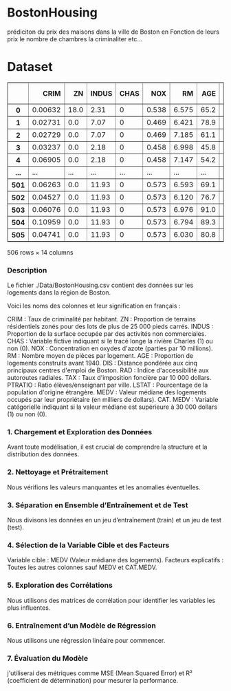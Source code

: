 # BostonHousing
prédiciton du prix des maisons dans la ville de Boston en Fonction de leurs prix le nombre de chambres la criminaliter etc...

# Dataset

<div>

<table border="1" class="dataframe">
  <thead>
    <tr style="text-align: right;">
      <th></th>
      <th>CRIM</th>
      <th>ZN</th>
      <th>INDUS</th>
      <th>CHAS</th>
      <th>NOX</th>
      <th>RM</th>
      <th>AGE</th>
      <th>DIS</th>
      <th>RAD</th>
      <th>TAX</th>
      <th>PTRATIO</th>
      <th>LSTAT</th>
      <th>MEDV</th>
      <th>CAT. MEDV</th>
    </tr>
  </thead>
  <tbody>
    <tr>
      <th>0</th>
      <td>0.00632</td>
      <td>18.0</td>
      <td>2.31</td>
      <td>0</td>
      <td>0.538</td>
      <td>6.575</td>
      <td>65.2</td>
      <td>4.0900</td>
      <td>1</td>
      <td>296</td>
      <td>15.3</td>
      <td>4.98</td>
      <td>24.0</td>
      <td>0</td>
    </tr>
    <tr>
      <th>1</th>
      <td>0.02731</td>
      <td>0.0</td>
      <td>7.07</td>
      <td>0</td>
      <td>0.469</td>
      <td>6.421</td>
      <td>78.9</td>
      <td>4.9671</td>
      <td>2</td>
      <td>242</td>
      <td>17.8</td>
      <td>9.14</td>
      <td>21.6</td>
      <td>0</td>
    </tr>
    <tr>
      <th>2</th>
      <td>0.02729</td>
      <td>0.0</td>
      <td>7.07</td>
      <td>0</td>
      <td>0.469</td>
      <td>7.185</td>
      <td>61.1</td>
      <td>4.9671</td>
      <td>2</td>
      <td>242</td>
      <td>17.8</td>
      <td>4.03</td>
      <td>34.7</td>
      <td>1</td>
    </tr>
    <tr>
      <th>3</th>
      <td>0.03237</td>
      <td>0.0</td>
      <td>2.18</td>
      <td>0</td>
      <td>0.458</td>
      <td>6.998</td>
      <td>45.8</td>
      <td>6.0622</td>
      <td>3</td>
      <td>222</td>
      <td>18.7</td>
      <td>2.94</td>
      <td>33.4</td>
      <td>1</td>
    </tr>
    <tr>
      <th>4</th>
      <td>0.06905</td>
      <td>0.0</td>
      <td>2.18</td>
      <td>0</td>
      <td>0.458</td>
      <td>7.147</td>
      <td>54.2</td>
      <td>6.0622</td>
      <td>3</td>
      <td>222</td>
      <td>18.7</td>
      <td>5.33</td>
      <td>36.2</td>
      <td>1</td>
    </tr>
    <tr>
      <th>...</th>
      <td>...</td>
      <td>...</td>
      <td>...</td>
      <td>...</td>
      <td>...</td>
      <td>...</td>
      <td>...</td>
      <td>...</td>
      <td>...</td>
      <td>...</td>
      <td>...</td>
      <td>...</td>
      <td>...</td>
      <td>...</td>
    </tr>
    <tr>
      <th>501</th>
      <td>0.06263</td>
      <td>0.0</td>
      <td>11.93</td>
      <td>0</td>
      <td>0.573</td>
      <td>6.593</td>
      <td>69.1</td>
      <td>2.4786</td>
      <td>1</td>
      <td>273</td>
      <td>21.0</td>
      <td>9.67</td>
      <td>22.4</td>
      <td>0</td>
    </tr>
    <tr>
      <th>502</th>
      <td>0.04527</td>
      <td>0.0</td>
      <td>11.93</td>
      <td>0</td>
      <td>0.573</td>
      <td>6.120</td>
      <td>76.7</td>
      <td>2.2875</td>
      <td>1</td>
      <td>273</td>
      <td>21.0</td>
      <td>9.08</td>
      <td>20.6</td>
      <td>0</td>
    </tr>
    <tr>
      <th>503</th>
      <td>0.06076</td>
      <td>0.0</td>
      <td>11.93</td>
      <td>0</td>
      <td>0.573</td>
      <td>6.976</td>
      <td>91.0</td>
      <td>2.1675</td>
      <td>1</td>
      <td>273</td>
      <td>21.0</td>
      <td>5.64</td>
      <td>23.9</td>
      <td>0</td>
    </tr>
    <tr>
      <th>504</th>
      <td>0.10959</td>
      <td>0.0</td>
      <td>11.93</td>
      <td>0</td>
      <td>0.573</td>
      <td>6.794</td>
      <td>89.3</td>
      <td>2.3889</td>
      <td>1</td>
      <td>273</td>
      <td>21.0</td>
      <td>6.48</td>
      <td>22.0</td>
      <td>0</td>
    </tr>
    <tr>
      <th>505</th>
      <td>0.04741</td>
      <td>0.0</td>
      <td>11.93</td>
      <td>0</td>
      <td>0.573</td>
      <td>6.030</td>
      <td>80.8</td>
      <td>2.5050</td>
      <td>1</td>
      <td>273</td>
      <td>21.0</td>
      <td>7.88</td>
      <td>11.9</td>
      <td>0</td>
    </tr>
  </tbody>
</table>
<p>506 rows × 14 columns</p>
</div>

### Description
Le fichier ./Data/BostonHousing.csv contient des données sur les logements dans la région de Boston. 

Voici les noms des colonnes et leur signification en français :

CRIM : Taux de criminalité par habitant.
ZN : Proportion de terrains résidentiels zonés pour des lots de plus de 25 000 pieds carrés.
INDUS : Proportion de la surface occupée par des activités non commerciales.
CHAS : Variable fictive indiquant si le tracé longe la rivière Charles (1) ou non (0).
NOX : Concentration en oxydes d'azote (parties par 10 millions).
RM : Nombre moyen de pièces par logement.
AGE : Proportion de logements construits avant 1940.
DIS : Distance pondérée aux cinq principaux centres d'emploi de Boston.
RAD : Indice d'accessibilité aux autoroutes radiales.
TAX : Taux d'imposition foncière par 10 000 dollars.
PTRATIO : Ratio élèves/enseignant par ville.
LSTAT : Pourcentage de la population d'origine étrangère.
MEDV : Valeur médiane des logements occupés par leur propriétaire (en milliers de dollars).
CAT. MEDV : Variable catégorielle indiquant si la valeur médiane est supérieure à 30 000 dollars (1) ou non (0).


### 1. Chargement et Exploration des Données
Avant toute modélisation, il est crucial de comprendre la structure et la distribution des données.

### 2. Nettoyage et Prétraitement
Nous vérifions les valeurs manquantes et les anomalies éventuelles.

### 3. Séparation en Ensemble d’Entraînement et de Test
Nous divisons les données en un jeu d’entraînement (train) et un jeu de test (test).

### 4. Sélection de la Variable Cible et des Facteurs
Variable cible : MEDV (Valeur médiane des logements).
Facteurs explicatifs : Toutes les autres colonnes sauf MEDV et CAT.MEDV.

### 5. Exploration des Corrélations
Nous utilisons des matrices de corrélation pour identifier les variables les plus influentes.

### 6. Entraînement d’un Modèle de Régression
Nous utilisons une régression linéaire pour commencer.

### 7. Évaluation du Modèle
j'utiliserai des métriques comme MSE (Mean Squared Error) et R² (coefficient de détermination) pour mesurer la performance.